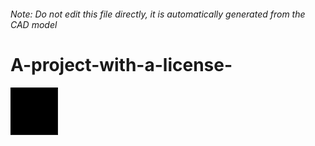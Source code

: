 ###### Note: Do not edit this file directly, it is automatically generated from the CAD model

# A-project-with-a-license-

![](/project.svg)

